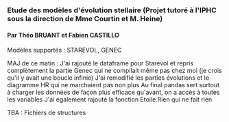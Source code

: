 ### Etude des modèles d'évolution stellaire (Projet tutoré à l'IPHC sous la direction de Mme Courtin et M. Heine)
#### Par Théo BRUANT et Fabien CASTILLO

Modèles supportés : STAREVOL, GENEC


MAJ de ce matin :
J'ai rajouté le dataframe pour Starevol et repris complètement la partie Genec qui ne compilait même pas chez moi (je crois qu'il y avait une boucle infinie)
J'ai remodifié les parties évolutions et le diagramme HR qui ne marchaient pas non plus
Au final pandas sert surtout à charger les données de façon plus efficace qu'avant, on a accès à toutes les variables
J'ai également rajouté la fonction Etoile.Rien qui ne fait rien

TBA : 
Fichiers de structures
